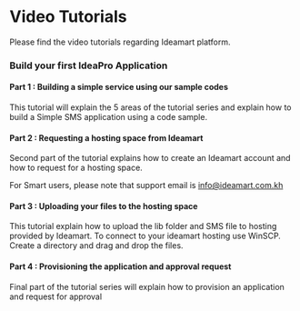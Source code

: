 ﻿# Video Tutorials

Please find the video tutorials regarding Ideamart platform.

### Build your first IdeaPro Application

#### Part 1 : Building a simple service using our sample codes

This tutorial will explain the 5 areas of the tutorial series and explain how to build a Simple SMS application using a code sample.

#### Part 2 : Requesting a hosting space from Ideamart

Second part of the tutorial explains how to create an Ideamart account and how to request for a hosting space.

For Smart users, please note that support email is info@ideamart.com.kh

#### Part 3 : Uploading your files to the hosting space

This tutorial explain how to upload the lib folder and SMS file to hosting provided by Ideamart. To connect to your ideamart hosting use WinSCP. Create a directory and drag and drop the files.

#### Part 4 : Provisioning the application and approval request

Final part of the tutorial series will explain how to provision an application and request for approval
